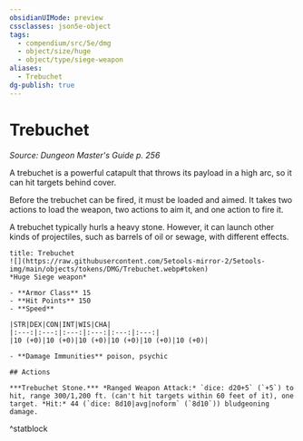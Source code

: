 ```yaml
---
obsidianUIMode: preview
cssclasses: json5e-object
tags:
  - compendium/src/5e/dmg
  - object/size/huge
  - object/type/siege-weapon
aliases:
  - Trebuchet
dg-publish: true
---
```

# Trebuchet
*Source: Dungeon Master's Guide p. 256*  

A trebuchet is a powerful catapult that throws its payload in a high arc, so it can hit targets behind cover.

Before the trebuchet can be fired, it must be loaded and aimed. It takes two actions to load the weapon, two actions to aim it, and one action to fire it.

A trebuchet typically hurls a heavy stone. However, it can launch other kinds of projectiles, such as barrels of oil or sewage, with different effects.

```ad-statblock
title: Trebuchet
![](https://raw.githubusercontent.com/5etools-mirror-2/5etools-img/main/objects/tokens/DMG/Trebuchet.webp#token)
*Huge Siege weapon*

- **Armor Class** 15
- **Hit Points** 150
- **Speed** 

|STR|DEX|CON|INT|WIS|CHA|
|:---:|:---:|:---:|:---:|:---:|:---:|
|10 (+0)|10 (+0)|10 (+0)|10 (+0)|10 (+0)|10 (+0)|

- **Damage Immunities** poison, psychic

## Actions

***Trebuchet Stone.*** *Ranged Weapon Attack:* `dice: d20+5` (`+5`) to hit, range 300/1,200 ft. (can't hit targets within 60 feet of it), one target. *Hit:* 44 (`dice: 8d10|avg|noform` (`8d10`)) bludgeoning damage.
```
^statblock